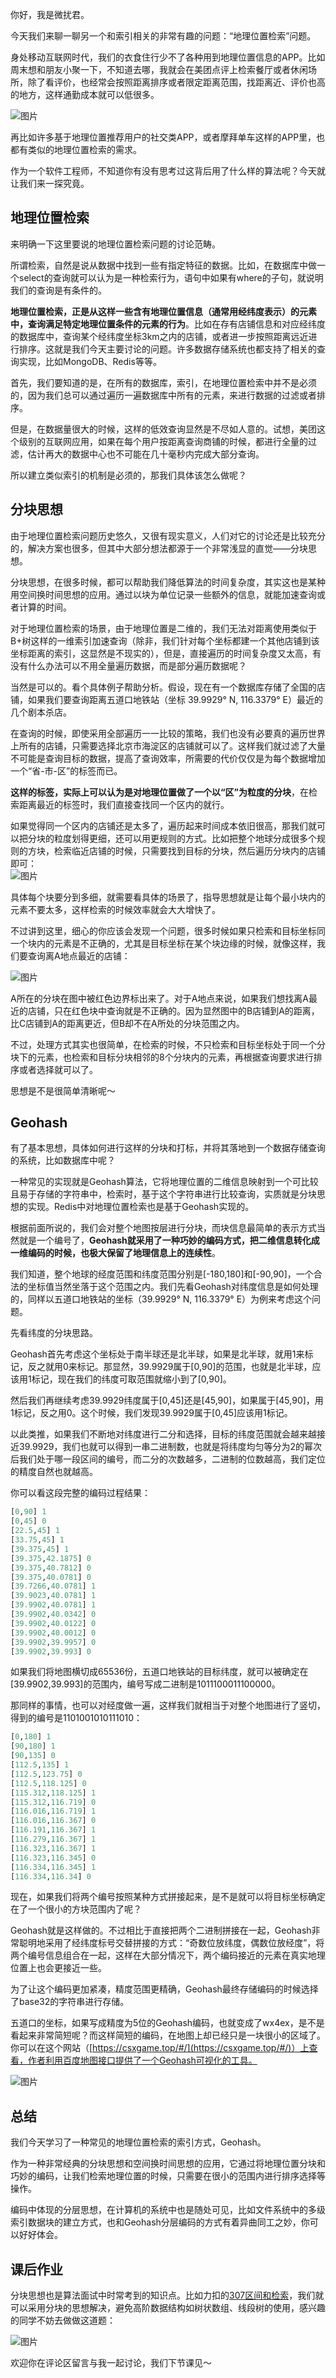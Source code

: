 你好，我是微扰君。

今天我们来聊一聊另一个和索引相关的非常有趣的问题：“地理位置检索”问题。

身处移动互联网时代，我们的衣食住行少不了各种用到地理位置信息的APP。比如周末想和朋友小聚一下，不知道去哪，我就会在美团点评上检索餐厅或者休闲场所，除了看评价，也经常会按照距离排序或者限定距离范围，找距离近、评价也高的地方，这样通勤成本就可以低很多。

![图片](https://static001.geekbang.org/resource/image/57/d5/57ed5cd1fdc11211593c5e4526f9b7d5.png?wh=1170x2532)

再比如许多基于地理位置推荐用户的社交类APP，或者摩拜单车这样的APP里，也都有类似的地理位置检索的需求。

作为一个软件工程师，不知道你有没有思考过这背后用了什么样的算法呢？今天就让我们来一探究竟。

## 地理位置检索

来明确一下这里要说的地理位置检索问题的讨论范畴。

所谓检索，自然是说从数据中找到一些有指定特征的数据。比如，在数据库中做一个select的查询就可以认为是一种检索行为，语句中如果有where的子句，就说明我们的查询是有条件的。

**地理位置检索，正是从这样一些含有地理位置信息（通常用经纬度表示）的元素中，查询满足特定地理位置条件的元素的行为**。比如在存有店铺信息和对应经纬度的数据库中，查询某个经纬度坐标3km之内的店铺，或者进一步按照距离远近进行排序。这就是我们今天主要讨论的问题。许多数据存储系统也都支持了相关的查询实现，比如MongoDB、Redis等等。

首先，我们要知道的是，在所有的数据库，索引，在地理位置检索中并不是必须的，因为我们总可以通过遍历一遍数据库中所有的元素，来进行数据的过滤或者排序。

但是，在数据量很大的时候，这样的低效查询显然是不尽如人意的。试想，美团这个级别的互联网应用，如果在每个用户按距离查询商铺的时候，都进行全量的过滤，估计再大的数据中心也不可能在几十毫秒内完成大部分查询。

所以建立类似索引的机制是必须的，那我们具体该怎么做呢？

## 分块思想

由于地理位置检索问题历史悠久，又很有现实意义，人们对它的讨论还是比较充分的，解决方案也很多，但其中大部分想法都源于一个非常浅显的直觉——分块思想。

分块思想，在很多时候，都可以帮助我们降低算法的时间复杂度，其实这也是某种用空间换时间思想的应用。通过以块为单位记录一些额外的信息，就能加速查询或者计算的时间。

对于地理位置检索的场景，由于地理位置是二维的，我们无法对距离使用类似于B+树这样的一维索引加速查询（除非，我们针对每个坐标都建一个其他店铺到该坐标距离的索引，这显然是不现实的），但是，直接遍历的时间复杂度又太高，有没有什么办法可以不用全量遍历数据，而是部分遍历数据呢？

当然是可以的。看个具体例子帮助分析。假设，现在有一个数据库存储了全国的店铺，如果我们要查询距离五道口地铁站（坐标 39.9929° N, 116.3379° E）最近的几个剧本杀店。

在查询的时候，即使采用全部遍历一一比较的策略，我们也没有必要真的遍历世界上所有的店铺，只需要选择北京市海淀区的店铺就可以了。这样我们就过滤了大量不可能是查询目标的数据，提高了查询效率，所需要的代价仅仅是为每个数据增加一个“省-市-区”的标签而已。

**这样的标签，实际上可以认为是对地理位置做了一个以“区”为粒度的分块**，在检索距离最近的标签时，我们直接查找同一个区内的就行。

如果觉得同一个区内的店铺还是太多了，遍历起来时间成本依旧很高，那我们就可以把分块的粒度划得更细，还可以用更规则的方式。比如把整个地球分成很多个规则的方块，检索临近店铺的时候，只需要找到目标的分块，然后遍历分块内的店铺即可：  
![图片](https://static001.geekbang.org/resource/image/48/f1/48afdaeae28c06767f065fb953e8yyf1.png?wh=623x365 "图片来源网络")

具体每个块要分到多细，就需要看具体的场景了，指导思想就是让每个最小块内的元素不要太多，这样检索的时候效率就会大大增快了。

不过讲到这里，细心的你应该会发现一个问题，很多时候如果只检索和目标坐标同一个块内的元素是不正确的，尤其是目标坐标在某个块边缘的时候，就像这样，我们要查询离A地点最近的店铺：

![图片](https://static001.geekbang.org/resource/image/d3/44/d38e6602581e593a79f5c431157e4844.png?wh=1640x1258)

A所在的分块在图中被红色边界标出来了。对于A地点来说，如果我们想找离A最近的店铺，只在红色块中查询就是不正确的。因为显然图中的B店铺到A的距离，比C店铺到A的距离更近，但B却不在A所处的分块范围之内。

不过，处理方式其实也很简单，在检索的时候，不只检索和目标坐标处于同一个分块下的元素，也检索和目标分块相邻的8个分块内的元素，再根据查询要求进行排序或者选择就可以了。

思想是不是很简单清晰呢～

## Geohash

有了基本思想，具体如何进行这样的分块和打标，并将其落地到一个数据存储查询的系统，比如数据库中呢？

一种常见的实现就是Geohash算法，它将地理位置的二维信息映射到一个可比较且易于存储的字符串中，检索时，基于这个字符串进行比较查询，实质就是分块思想的实现。Redis中对地理位置检索也是基于Geohash实现的。

根据前面所说的，我们会对整个地图按层进行分块，而块信息最简单的表示方式当然就是一个编号了，**Geohash就采用了一种巧妙的编码方式，把二维信息转化成一维编码的时候，也极大保留了地理信息上的连续性**。

我们知道，整个地球的经度范围和纬度范围分别是\[-180,180]和\[-90,90]，一个合法的坐标值当然坐落于这个范围之内。我们先看Geohash对纬度信息是如何处理的，同样以五道口地铁站的坐标（39.9929° N, 116.3379° E）为例来考虑这个问题。

先看纬度的分块思路。

Geohash首先考虑这个坐标处于南半球还是北半球，如果是北半球，就用1来标记，反之就用0来标记。那显然，39.9929属于\[0,90]的范围，也就是北半球，应该用1标记，现在我们的纬度可取范围就缩小到了\[0,90]。

然后我们再继续考虑39.9929纬度属于\[0,45]还是\[45,90]，如果属于\[45,90]，用1标记，反之用0。这个时候，我们发现39.9929属于\[0,45]应该用1标记。

以此类推，如果我们不断地对纬度进行二分和选择，目标的纬度范围就会越来越接近39.9929，我们也就可以得到一串二进制数，也就是将纬度均匀等分为2的幂次后我们处于哪一段区间的编号，而二分的次数越多，二进制的位数越高，我们定位的精度自然也就越高。

你可以看这段完整的编码过程结果：

```protobuf
[0,90] 1
[0,45] 0
[22.5,45] 1
[33.75,45] 1
[39.375,45] 1
[39.375,42.1875] 0
[39.375,40.7812] 0
[39.375,40.0781] 0
[39.7266,40.0781] 1
[39.9023,40.0781] 1
[39.9902,40.0781] 1
[39.9902,40.0342] 0
[39.9902,40.0122] 0
[39.9902,40.0012] 0
[39.9902,39.9957] 0
[39.9902,39.993] 0
```

如果我们将地图横切成65536份，五道口地铁站的目标纬度，就可以被确定在\[39.9902,39.993]的范围内，编号写成二进制是1011100011100000。

那同样的事情，也可以对经度做一遍，这样我们就相当于对整个地图进行了竖切，得到的编号是1101001010111010：

```protobuf
[0,180] 1
[90,180] 1
[90,135] 0
[112.5,135] 1
[112.5,123.75] 0
[112.5,118.125] 0
[115.312,118.125] 1
[115.312,116.719] 0
[116.016,116.719] 1
[116.016,116.367] 0
[116.191,116.367] 1
[116.279,116.367] 1
[116.323,116.367] 1
[116.323,116.345] 0
[116.334,116.345] 1
[116.334,116.34] 0
```

现在，如果我们将两个编号按照某种方式拼接起来，是不是就可以将目标坐标确定在了一个很小的方块范围内了呢？

Geohash就是这样做的。不过相比于直接把两个二进制拼接在一起，Geohash非常聪明地采用了经纬度标号交替拼接的方式：“奇数位放纬度，偶数位放经度”，将两个编号信息组合在一起，这样在大部分情况下，两个编码接近的元素在真实地理位置上也会更接近一些。

为了让这个编码更加紧凑，精度范围更精确，Geohash最终存储编码的时候选择了base32的字符串进行存储。

五道口的坐标，如果写成精度为5位的Geohash编码，也就变成了wx4ex，是不是看起来非常简短呢？而这样简短的编码，在地图上却已经只是一块很小的区域了。你可以在这个网站（[https://csxgame.top/#/](https://csxgame.top/#/)）上查看，作者利用百度地图接口提供了一个Geohash可视化的工具。

![图片](https://static001.geekbang.org/resource/image/14/53/14bfe14a2b0fa4135399dbce8e67d353.png?wh=1920x1179)

## 总结

我们今天学习了一种常见的地理位置检索的索引方式，Geohash。

作为一种非常经典的分块思想和空间换时间思想的应用，它通过将地理位置分块和巧妙的编码，让我们检索地理位置的时候，只需要在很小的范围内进行排序选择等操作。

编码中体现的分层思想，在计算机的系统中也是随处可见，比如文件系统中的多级索引数据块的建立方式，也和Geohash分层编码的方式有着异曲同工之妙，你可以好好体会。

## 课后作业

分块思想也是算法面试中时常考到的知识点。比如力扣的[307区间和检索](https://leetcode.cn/problems/range-sum-query-mutable/)，我们就可以采用分块的思想解决，避免高阶数据结构如树状数组、线段树的使用，感兴趣的同学不妨去做做这道题：

![图片](https://static001.geekbang.org/resource/image/cf/e4/cf5450bc6865e0c8a3aeec28b472dee4.png?wh=1182x728)

欢迎你在评论区留言与我一起讨论，我们下节课见～